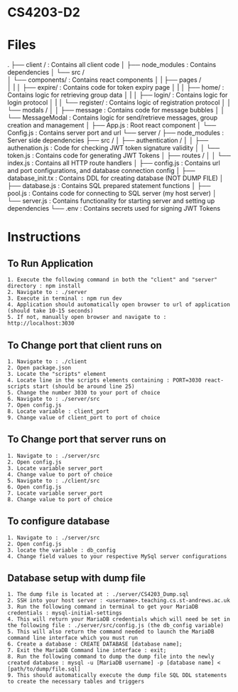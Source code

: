 # CS4203-D2


# Files
.
├── client /                        : Contains all client code 
│   ├── node_modules                : Contains dependencies 
│   └── src /                       
│       └── components/             : Contains react components 
│       |   ├── pages /             
│       |   │   ├── expire/         : Contains code for token expiry page 
│       |   │   ├── home/           : Contains logic for retrieving group data 
│       |   │   ├── login/          : Contains logic for login protocol 
│       |   │   └── register/       : Contains logic of registration protocol 
│       │   └── modals /
│       │       ├── message         : Contains code for message bubbles 
│       │       └── MessageModal    : Contains logic for send/retrieve messages, group creation and management 
│       ├── App.js                  : Root react component 
│       └── Config.js               : Contains server port and url 
└── server /
    ├── node_modules                : Server side dependencies 
    ├── src /
    │   ├── authentication /
    │   │   ├── authenation.js      : Code for checking JWT token signature validity 
    │   │   └── token.js            : Contains code for generating JWT Tokens 
    │   ├── routes /
    │   │   └── index.js            : Contains all HTTP route handlers 
    │   ├── config.js               : Contains url and port configurations, and database connection config
    │   ├── database_init.tx        : Contains DDL for creating database (NOT DUMP FILE)
    │   ├── database.js             : Contains SQL prepared statement functions 
    │   ├── pool.js                 : Contains code for connecting to SQL server (my host server)
    │   └── server.js               : Contains functionality for starting server and setting up dependencies 
    └── .env                        : Contains secrets used for signing JWT Tokens 


# Instructions 

## To Run Application 
    1. Execute the following command in both the "client" and "server" directory : npm install
    2. Navigate to : ./server
    3. Execute in terminal : npm run dev 
    4. Application should automatically open browser to url of application (should take 10-15 seconds)
    5. If not, manually open browser and navigate to : http://localhost:3030 

## To Change port that client runs on 
    1. Navigate to : ./client 
    2. Open package.json 
    3. Locate the "scripts" element 
    4. Locate line in the scripts elements containing : PORT=3030 react-scripts start (should be around line 25)
    5. Change the number 3030 to your port of choice 
    6. Navigate to : ./server/src
    7. Open config.js 
    8. Locate variable : client_port 
    9. Change value of client_port to port of choice 

## To Change port that server runs on 
    1. Navigate to : ./server/src 
    2. Open config.js 
    3. Locate variable server_port 
    4. Change value to port of choice 
    5. Navigate to : ./client/src
    6. Open config.js 
    7. Locate variable server_port 
    8. Change value to port of choice  

## To configure database 
    1. Navigate to : ./server/src 
    2. Open config.js 
    3. locate the variable : db_config 
    4. Change field values to your respective MySql server configurations 

## Database setup with dump file 
    1. The dump file is located at : ./server/CS4203_Dump.sql 
    2. SSH into your host server : <username>.teaching.cs.st-andrews.ac.uk
    3. Run the following command in terminal to get your MariaDB credentials : mysql-initial-settings 
    4. This will return your MariaDB credentials which will need be set in the following file : ./server/src/config.js (the db_config variable)
    5. This will also return the command needed to launch the MariaDB command line interface which you must run  
    6. Create a database : CREATE DATABASE [database name];
    7. Exit the MariaDB Command line interface : exit;
    8. Run the following command to dump the dump file into the newly created database : mysql -u [MariaDB username] -p [database name] < [path/to/dump/file.sql] 
    9. This should automatically execute the dump file SQL DDL statements to create the necessary tables and triggers 

